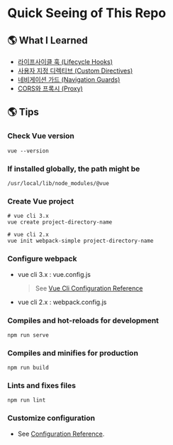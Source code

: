 # Quick Seeing of This Repo

## 🌎 What I Learned

- [라이프사이클 훅 (Lifecycle Hooks)](https://github.com/estellechoi/vue-js-tutorials/blob/master/guide/lifeCycleHook.md)
- [사용자 지정 디렉티브 (Custom Directives)](https://github.com/estellechoi/vue-js-tutorials/blob/master/guide/directive.md)
- [네비게이션 가드 (Navigation Guards)](https://github.com/estellechoi/vue-js-tutorials/blob/master/guide/navigationGuards.md)
- [CORS와 프록시 (Proxy)](https://github.com/estellechoi/vue-js-tutorials/blob/master/guide/proxy.md)

## 🌎 Tips

### Check Vue version

```
vue --version
```

### If installed globally, the path might be

```
/usr/local/lib/node_modules/@vue
```

### Create Vue project

```
# vue cli 3.x
vue create project-directory-name

# vue cli 2.x
vue init webpack-simple project-directory-name
```

### Configure webpack

- vue cli 3.x : vue.config.js

  > See [Vue Cli Configuration Reference](https://cli.vuejs.org/guide/webpack.html#simple-configuration)

- vue cli 2.x : webpack.config.js

### Compiles and hot-reloads for development

```
npm run serve
```

### Compiles and minifies for production

```
npm run build
```

### Lints and fixes files

```
npm run lint
```

### Customize configuration

- See [Configuration Reference](https://cli.vuejs.org/config/).
